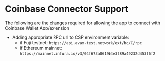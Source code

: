 # Coinbase Connector Support

The following are the changes required for allowing the app to connect with
Coinbase Wallet App/extension

- Adding appropriate RPC url to CSP environment variable: 
  - if Fuji testnet: `https://api.avax-test.network/ext/bc/C/rpc`
  - if Ethereum mainnet: `https://mainnet.infura.io/v3/04f673a8619b4e3f89a49232d453f6f2`

